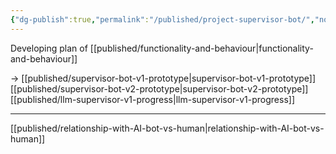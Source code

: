 ```yaml
---
{"dg-publish":true,"permalink":"/published/project-supervisor-bot/","noteIcon":""}
---
```


Developing plan of [[published/functionality-and-behaviour\|functionality-and-behaviour]]

→ [[published/supervisor-bot-v1-prototype\|supervisor-bot-v1-prototype]]
[[published/supervisor-bot-v2-prototype\|supervisor-bot-v2-prototype]]
[[published/llm-supervisor-v1-progress\|llm-supervisor-v1-progress]]

---

[[published/relationship-with-AI-bot-vs-human\|relationship-with-AI-bot-vs-human]]
